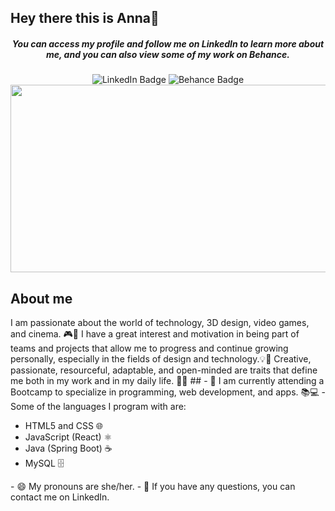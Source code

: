 ## Hey there this is Anna👋
<h5 align="center">You can access my profile and follow me on LinkedIn to learn more about me, and you can also view some of my work on Behance.</h3>
<div align="center" id="badges">
  <img src="https://img.shields.io/badge/LinkedIn-blue?style=for-the-badge&logo=linkedin&logoColor=white" alt="LinkedIn Badge"/>
   <img src="https://img.shields.io/badge/Behance-blue?style=for-the-badge&logo=behance&logoColor=black" alt="Behance Badge"/>
</div>
<div align="center">
  <img src="https://media.giphy.com/media/dWesBcTLavkZuG35MI/giphy.gif" width="600" height="300"/>
</div>

## About me 
<div>
I am passionate about the world of technology, 3D design, video games, and cinema. 🎮🎥 I have a great interest and motivation in being part of teams and projects that allow me to progress and continue growing personally, especially in the fields of design and technology.💡🚀
Creative, passionate, resourceful, adaptable, and open-minded are traits that define me both in my work and in my daily life. 🎨✨
##
- 🌱 I am currently attending a Bootcamp to specialize in programming, web development, and apps. 📚💻 - Some of the languages I program with are:
<ul>
  <li>HTML5 and CSS 🌐</li>
  <li>JavaScript (React) ⚛️</li>
  <li>Java (Spring Boot) ☕️</li>
  <li>MySQL 🗄️</li>
</ul>
- 😄 My pronouns are she/her.
- 💬 If you have any questions, you can contact me on LinkedIn.
</div>
<!--
**hausofanna/hausofanna** is a ✨ _special_ ✨ repository because its `README.md` (this file) appears on your GitHub profile.

Here are some ideas to get you started:
-->
